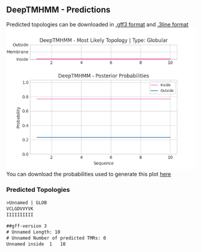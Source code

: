 ## DeepTMHMM - Predictions
Predicted topologies can be downloaded in [.gff3 format](TMRs.gff3) and [.3line format](predicted_topologies.3line)
![picture](plot.png)
You can download the probabilities used to generate this plot [here](Unnamed_probs.csv)
### Predicted Topologies
```
>Unnamed | GLOB
VCLGDVVYVK
IIIIIIIIII

```


```
##gff-version 3
# Unnamed Length: 10
# Unnamed Number of predicted TMRs: 0
Unnamed	inside	1	10				

```
